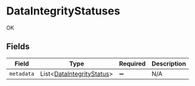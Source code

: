 # DataIntegrityStatuses

OK


## Fields

| Field                                                                   | Type                                                                    | Required                                                                | Description                                                             |
| ----------------------------------------------------------------------- | ----------------------------------------------------------------------- | ----------------------------------------------------------------------- | ----------------------------------------------------------------------- |
| `metadata`                                                              | List<[DataIntegrityStatus](../../models/shared/DataIntegrityStatus.md)> | :heavy_minus_sign:                                                      | N/A                                                                     |